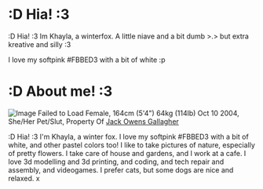# :D Hia! :3
:D Hia! :3 Im Khayla, a winterfox. A little niave and a bit dumb >.> but extra kreative and silly :3

I love my softpink #FBBED3 with a bit of white :p

# :D About me! :3

![Image Failed to Load](image_url)
Female, 164cm (5'4") 64kg (114lb) Oct 10 2004, She/Her Pet/Slut, Property Of [Jack Owens Gallagher](https://khaylapaws.me/abouthim)


:D Hia! :3 I'm Khayla, a winter fox. I love my softpink #FBBED3 with a bit of white, and other pastel colors too! I like to take pictures of nature, especially of pretty flowers. I take care of house and gardens, and I work at a cafe. I love 3d modelling and 3d printing, and coding, and tech repair and assembly, and videogames. I prefer cats, but some dogs are nice and relaxed. x
